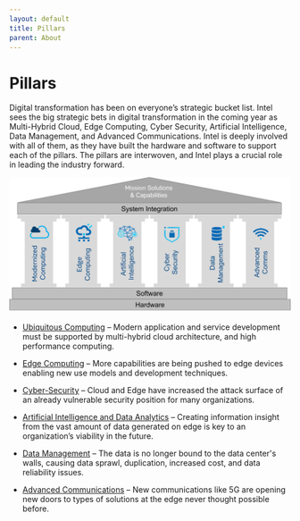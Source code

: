 ```yaml
---
layout: default
title: Pillars
parent: About
---
```


<script type='text/javascript' src='https://platform-api.sharethis.com/js/sharethis.js#property=63d884dcaa39f90012ccb778&product=inline-share-buttons' async='async'></script>

# Pillars

Digital transformation has been on everyone’s strategic bucket list. Intel sees the big strategic bets in digital transformation in the coming year as Multi-Hybrid Cloud, Edge Computing, Cyber Security, Artificial Intelligence, Data Management, and Advanced Communications. Intel is deeply involved with all of them, as they have built the hardware and software to support each of the pillars. The pillars are interwoven, and Intel plays a crucial role in leading the industry forward.

<!-- ShareThis BEGIN --><div class="sharethis-inline-share-buttons"></div><!-- ShareThis END -->

![Six Pillars](./pillars.png)

* [Ubiquitous Computing](/tags/compute) – Modern application and service development must be supported by 
  multi-hybrid 
  cloud architecture, and high performance computing.

* [Edge Computing](/tags/edge) – More capabilities are being pushed to edge devices enabling new use models and 
  development techniques.

* [Cyber-Security](/tags/cybersecurity) – Cloud and Edge have increased the attack surface of an already vulnerable 
  security position for many organizations.

* [Artificial Intelligence and Data Analytics](/tags/aiml) – Creating information insight from the vast amount of data 
  generated on edge is key to an organization’s viability in the future.

* [Data Management](/tags/data) – The data is no longer bound to the data center's walls, causing data sprawl, 
  duplication, increased cost, and data reliability issues.

* [Advanced Communications](/tags/comms) – New communications like 5G are opening new doors to types of solutions at the 
  edge never thought possible before.
